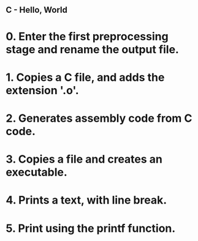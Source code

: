 ## C - Hello, World
# 0. Enter the first preprocessing stage and rename the output file.
# 1. Copies a C file, and adds the extension '.o'.
# 2. Generates assembly code from C code.
# 3. Copies a file and creates an executable.
# 4. Prints a text, with line break.
# 5. Print using the printf function.
